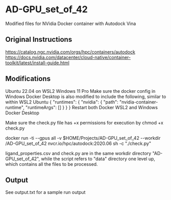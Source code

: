 # AD-GPU_set_of_42
Modified files for NVidia Docker container with Autodock Vina

## Original Instructions
https://catalog.ngc.nvidia.com/orgs/hpc/containers/autodock
https://docs.nvidia.com/datacenter/cloud-native/container-toolkit/latest/install-guide.html

## Modifications
Ubuntu 22.04 on WSL2 Windows 11 Pro
Make sure the docker config in Windows Docker Desktop is also modified to include the following, similar to within WSL2 Ubuntu
{
    "runtimes": {
        "nvidia": {
            "path": "nvidia-container-runtime",
            "runtimeArgs": []
        }
    }
}
Restart both Docker WSL2 and Windows Docker Desktop

Make sure the check.py file has +x permissions for execution by chmod +x check.py

docker run -ti --gpus all -v $HOME/Projects/AD-GPU_set_of_42 --workdir /AD-GPU_set_of_42 nvcr.io/hpc/autodock:2020.06 sh -c "./check.py"

ligand_properties.csv and check.py are in the same workdir directory "AD-GPU_set_of_42", while the script refers to "data" directory one level up, which contains all the files to be processed.

## Output

See output.txt for a sample run output
